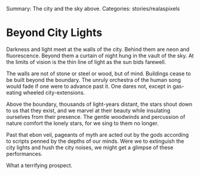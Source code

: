 Summary: The city and the sky above.
Categories: stories/realaspixels

# Beyond City Lights

Darkness and light meet at the walls of the city. Behind them are neon and fluorescence. Beyond them a curtain of night hung in the vault of the sky. At the limits of vision is the thin line of light as the sun bids farewell.

The walls are not of stone or steel or wood, but of mind. Buildings cease to be built beyond the boundary. The unruly orchestra of the human song would fade if one were to advance past it. One dares not, except in gas-eating wheeled city-extensions.

Above the boundary, thousands of light-years distant, the stars shout down to us that they exist, and we marvel at their beauty while insulating ourselves from their presence. The gentle woodwinds and percussion of nature comfort the lonely stars, for we sing to them no longer.

Past that ebon veil, pageants of myth are acted out by the gods according to scripts penned by the depths of our minds. Were we to extinguish the city lights and hush the city noises, we might get a glimpse of these performances.

What a terrifying prospect.
